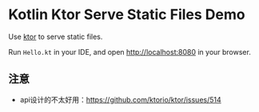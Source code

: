 Kotlin Ktor Serve Static Files Demo
===================================

Use [ktor](http://ktor.io) to serve static files.

Run `Hello.kt` in your IDE, and open <http://localhost:8080> in your browser.

注意
---

- api设计的不太好用：<https://github.com/ktorio/ktor/issues/514>
